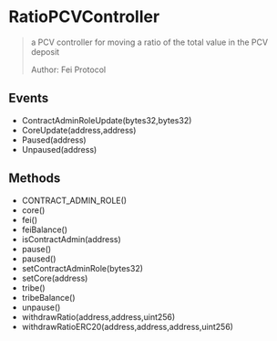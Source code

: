 # RatioPCVController

> a PCV controller for moving a ratio of the total value in the PCV deposit
> 
> Author: Fei Protocol

## Events


 - ContractAdminRoleUpdate(bytes32,bytes32)
 - CoreUpdate(address,address)
 - Paused(address)
 - Unpaused(address)

## Methods


 - CONTRACT_ADMIN_ROLE()
 - core()
 - fei()
 - feiBalance()
 - isContractAdmin(address)
 - pause()
 - paused()
 - setContractAdminRole(bytes32)
 - setCore(address)
 - tribe()
 - tribeBalance()
 - unpause()
 - withdrawRatio(address,address,uint256)
 - withdrawRatioERC20(address,address,address,uint256)
